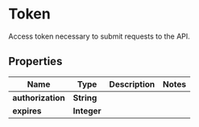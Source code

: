 

# Token

Access token necessary to submit requests to the API.
## Properties

Name | Type | Description | Notes
------------ | ------------- | ------------- | -------------
**authorization** | **String** |  | 
**expires** | **Integer** |  | 



